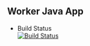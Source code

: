 ## Worker Java App

* Build Status  
[![Build Status](https://7621-129-126-8-34.ngrok.io/buildStatus/icon?job=instavote%2Fworker-build)](https://7621-129-126-8-34.ngrok.io/job/instavote/job/worker-build/)
